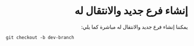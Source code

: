 <div dir="rtl">

# إنشاء فرع جديد والانتقال له

يمكننا إنشاء فرع جديد والانتقال له مباشرة كما يلي:

<div dir="ltr">

```
 git checkout -b dev-branch
```
</div>
